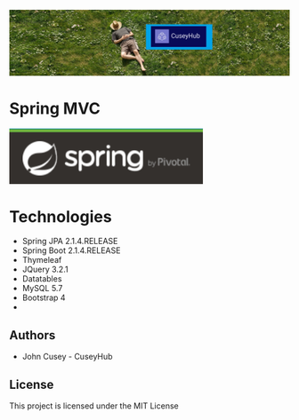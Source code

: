 ![CuseyHub](https://github.com/cusey/ImageForWiki/blob/master/Logos/CuseyHub_Banner_Small.jpg)

# Spring MVC

<img 
src="https://github.com/cusey/ImageForWiki/blob/master/Logos/SpringProjects.PNG" 
alt="Apache Spark" 
height="100px"/>  

# Technologies
* Spring JPA 2.1.4.RELEASE
* Spring Boot 2.1.4.RELEASE 
* Thymeleaf
* JQuery 3.2.1
* Datatables
* MySQL 5.7
* Bootstrap 4
* 
 
## Authors
* John Cusey - CuseyHub  

## License   
This project is licensed under the MIT License
